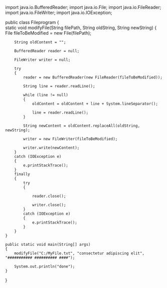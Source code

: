 import java.io.BufferedReader;
import java.io.File;
import java.io.FileReader;
import java.io.FileWriter;
import java.io.IOException;
 
public class Fileprogram
{   
    static void modifyFile(String filePath, String oldString, String newString)
    {
        File fileToBeModified = new File(filePath);
         
        String oldContent = "";
         
        BufferedReader reader = null;
         
        FileWriter writer = null;
         
        try
        {
            reader = new BufferedReader(new FileReader(fileToBeModified));
               
            String line = reader.readLine();
             
            while (line != null) 
            {
                oldContent = oldContent + line + System.lineSeparator();
                 
                line = reader.readLine();
            }
             
            String newContent = oldContent.replaceAll(oldString, newString);
             
            writer = new FileWriter(fileToBeModified);
             
            writer.write(newContent);
        }
        catch (IOException e)
        {
            e.printStackTrace();
        }
        finally
        {
            try
            {
                 
                reader.close();
                 
                writer.close();
            } 
            catch (IOException e) 
            {
                e.printStackTrace();
            }
        }
    }
     
    public static void main(String[] args)
    {
        modifyFile("C:/MyFile.txt", "consectetur adipiscing elit", "########### ########## ####");
         
        System.out.println("done");
    }
}
